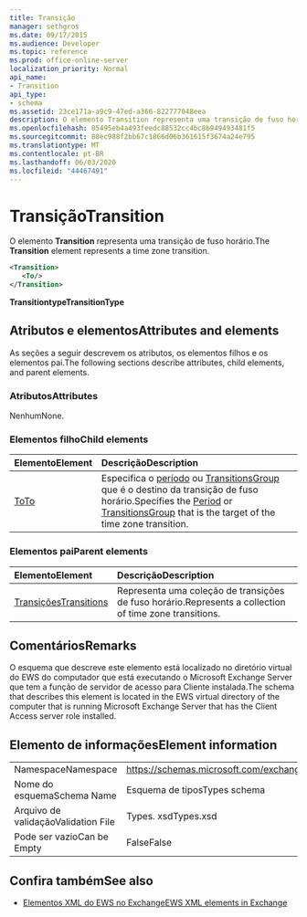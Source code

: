 ```yaml
---
title: Transição
manager: sethgros
ms.date: 09/17/2015
ms.audience: Developer
ms.topic: reference
ms.prod: office-online-server
localization_priority: Normal
api_name:
- Transition
api_type:
- schema
ms.assetid: 23ce171a-a9c9-47ed-a366-822777048eea
description: O elemento Transition representa uma transição de fuso horário.
ms.openlocfilehash: 05495eb4a493feedc88532cc4bc8b949493481f5
ms.sourcegitcommit: 88ec988f2bb67c1866d06b361615f3674a24e795
ms.translationtype: MT
ms.contentlocale: pt-BR
ms.lasthandoff: 06/03/2020
ms.locfileid: "44467491"
---
```

# <a name="transition"></a><span data-ttu-id="8e191-103">Transição</span><span class="sxs-lookup"><span data-stu-id="8e191-103">Transition</span></span>

<span data-ttu-id="8e191-104">O elemento **Transition** representa uma transição de fuso horário.</span><span class="sxs-lookup"><span data-stu-id="8e191-104">The **Transition** element represents a time zone transition.</span></span> 
  
```xml
<Transition>
   <To/>
</Transition>
```

 <span data-ttu-id="8e191-105">**Transitiontype**</span><span class="sxs-lookup"><span data-stu-id="8e191-105">**TransitionType**</span></span>
## <a name="attributes-and-elements"></a><span data-ttu-id="8e191-106">Atributos e elementos</span><span class="sxs-lookup"><span data-stu-id="8e191-106">Attributes and elements</span></span>

<span data-ttu-id="8e191-107">As seções a seguir descrevem os atributos, os elementos filhos e os elementos pai.</span><span class="sxs-lookup"><span data-stu-id="8e191-107">The following sections describe attributes, child elements, and parent elements.</span></span>
  
### <a name="attributes"></a><span data-ttu-id="8e191-108">Atributos</span><span class="sxs-lookup"><span data-stu-id="8e191-108">Attributes</span></span>

<span data-ttu-id="8e191-109">Nenhum</span><span class="sxs-lookup"><span data-stu-id="8e191-109">None.</span></span>
  
### <a name="child-elements"></a><span data-ttu-id="8e191-110">Elementos filho</span><span class="sxs-lookup"><span data-stu-id="8e191-110">Child elements</span></span>

|<span data-ttu-id="8e191-111">**Elemento**</span><span class="sxs-lookup"><span data-stu-id="8e191-111">**Element**</span></span>|<span data-ttu-id="8e191-112">**Descrição**</span><span class="sxs-lookup"><span data-stu-id="8e191-112">**Description**</span></span>|
|:-----|:-----|
|[<span data-ttu-id="8e191-113">To</span><span class="sxs-lookup"><span data-stu-id="8e191-113">To</span></span>](to.md) <br/> |<span data-ttu-id="8e191-114">Especifica o [período](period.md) ou [TransitionsGroup](transitionsgroup.md) que é o destino da transição de fuso horário.</span><span class="sxs-lookup"><span data-stu-id="8e191-114">Specifies the [Period](period.md) or [TransitionsGroup](transitionsgroup.md) that is the target of the time zone transition.</span></span>  <br/> |
   
### <a name="parent-elements"></a><span data-ttu-id="8e191-115">Elementos pai</span><span class="sxs-lookup"><span data-stu-id="8e191-115">Parent elements</span></span>

|<span data-ttu-id="8e191-116">**Elemento**</span><span class="sxs-lookup"><span data-stu-id="8e191-116">**Element**</span></span>|<span data-ttu-id="8e191-117">**Descrição**</span><span class="sxs-lookup"><span data-stu-id="8e191-117">**Description**</span></span>|
|:-----|:-----|
|[<span data-ttu-id="8e191-118">Transições</span><span class="sxs-lookup"><span data-stu-id="8e191-118">Transitions</span></span>](transitions.md) <br/> |<span data-ttu-id="8e191-119">Representa uma coleção de transições de fuso horário.</span><span class="sxs-lookup"><span data-stu-id="8e191-119">Represents a collection of time zone transitions.</span></span>  <br/> |
   
## <a name="remarks"></a><span data-ttu-id="8e191-120">Comentários</span><span class="sxs-lookup"><span data-stu-id="8e191-120">Remarks</span></span>

<span data-ttu-id="8e191-121">O esquema que descreve este elemento está localizado no diretório virtual do EWS do computador que está executando o Microsoft Exchange Server que tem a função de servidor de acesso para Cliente instalada.</span><span class="sxs-lookup"><span data-stu-id="8e191-121">The schema that describes this element is located in the EWS virtual directory of the computer that is running Microsoft Exchange Server that has the Client Access server role installed.</span></span>
  
## <a name="element-information"></a><span data-ttu-id="8e191-122">Elemento de informações</span><span class="sxs-lookup"><span data-stu-id="8e191-122">Element information</span></span>

|||
|:-----|:-----|
|<span data-ttu-id="8e191-123">Namespace</span><span class="sxs-lookup"><span data-stu-id="8e191-123">Namespace</span></span>  <br/> |https://schemas.microsoft.com/exchange/services/2006/types  <br/> |
|<span data-ttu-id="8e191-124">Nome do esquema</span><span class="sxs-lookup"><span data-stu-id="8e191-124">Schema Name</span></span>  <br/> |<span data-ttu-id="8e191-125">Esquema de tipos</span><span class="sxs-lookup"><span data-stu-id="8e191-125">Types schema</span></span>  <br/> |
|<span data-ttu-id="8e191-126">Arquivo de validação</span><span class="sxs-lookup"><span data-stu-id="8e191-126">Validation File</span></span>  <br/> |<span data-ttu-id="8e191-127">Types. xsd</span><span class="sxs-lookup"><span data-stu-id="8e191-127">Types.xsd</span></span>  <br/> |
|<span data-ttu-id="8e191-128">Pode ser vazio</span><span class="sxs-lookup"><span data-stu-id="8e191-128">Can be Empty</span></span>  <br/> |<span data-ttu-id="8e191-129">False</span><span class="sxs-lookup"><span data-stu-id="8e191-129">False</span></span>  <br/> |
   
## <a name="see-also"></a><span data-ttu-id="8e191-130">Confira também</span><span class="sxs-lookup"><span data-stu-id="8e191-130">See also</span></span>



- [<span data-ttu-id="8e191-131">Elementos XML do EWS no Exchange</span><span class="sxs-lookup"><span data-stu-id="8e191-131">EWS XML elements in Exchange</span></span>](ews-xml-elements-in-exchange.md)

